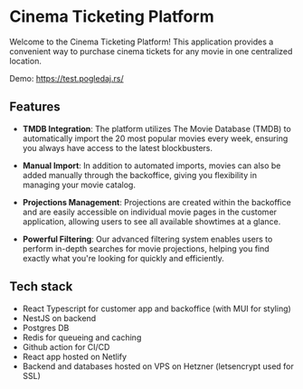 # Cinema Ticketing Platform

Welcome to the Cinema Ticketing Platform! This application provides a convenient way to purchase cinema tickets for any movie in one centralized location.

Demo: https://test.pogledaj.rs/

## Features

- **TMDB Integration**: The platform utilizes The Movie Database (TMDB) to automatically import the 20 most popular movies every week, ensuring you always have access to the latest blockbusters.
  
- **Manual Import**: In addition to automated imports, movies can also be added manually through the backoffice, giving you flexibility in managing your movie catalog.

- **Projections Management**: Projections are created within the backoffice and are easily accessible on individual movie pages in the customer application, allowing users to see all available showtimes at a glance.

- **Powerful Filtering**: Our advanced filtering system enables users to perform in-depth searches for movie projections, helping you find exactly what you're looking for quickly and efficiently.

## Tech stack
- React Typescript for customer app and backoffice (with MUI for styling)
- NestJS on backend
- Postgres DB
- Redis for queueing and caching
- Github action for CI/CD
- React app hosted on Netlify
- Backend and databases hosted on VPS on Hetzner (letsencrypt used for SSL)
